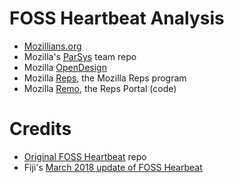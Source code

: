 # FOSS Heartbeat Analysis
* [Mozillians.org](./mozillians/sentiment.html)
* Mozilla's [ParSys](./parsys/sentiment.html) team repo
* Mozilla [OpenDesign](./OpenDesign/sentiment.html)
* Mozilla [Reps](./reps/sentiment.html), the Mozilla Reps program
* Mozilla [Remo](./remo/sentiment.html), the Reps Portal (code)

# Credits
* [Original FOSS Heartbeat](https://github.com/sagesharp/foss-heartbeat/) repo
* Fiji's [March 2018 update of FOSS Hearbeat](https://github.com/fiji-flo/foss-heartbeat/)
